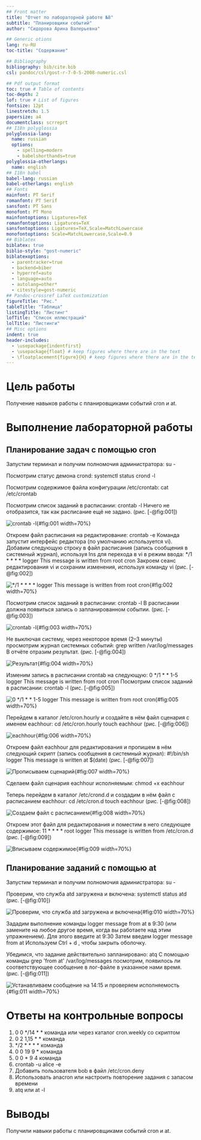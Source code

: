 ```yaml
---
## Front matter
title: "Отчет по лабораторной работе №8"
subtitle: "Планировщики событий"
author: "Сидорова Арина Валерьевна"

## Generic otions
lang: ru-RU
toc-title: "Содержание"

## Bibliography
bibliography: bib/cite.bib
csl: pandoc/csl/gost-r-7-0-5-2008-numeric.csl

## Pdf output format
toc: true # Table of contents
toc-depth: 2
lof: true # List of figures
fontsize: 12pt
linestretch: 1.5
papersize: a4
documentclass: scrreprt
## I18n polyglossia
polyglossia-lang:
  name: russian
  options:
	- spelling=modern
	- babelshorthands=true
polyglossia-otherlangs:
  name: english
## I18n babel
babel-lang: russian
babel-otherlangs: english
## Fonts
mainfont: PT Serif
romanfont: PT Serif
sansfont: PT Sans
monofont: PT Mono
mainfontoptions: Ligatures=TeX
romanfontoptions: Ligatures=TeX
sansfontoptions: Ligatures=TeX,Scale=MatchLowercase
monofontoptions: Scale=MatchLowercase,Scale=0.9
## Biblatex
biblatex: true
biblio-style: "gost-numeric"
biblatexoptions:
  - parentracker=true
  - backend=biber
  - hyperref=auto
  - language=auto
  - autolang=other*
  - citestyle=gost-numeric
## Pandoc-crossref LaTeX customization
figureTitle: "Рис."
tableTitle: "Таблица"
listingTitle: "Листинг"
lofTitle: "Список иллюстраций"
lolTitle: "Листинги"
## Misc options
indent: true
header-includes:
  - \usepackage{indentfirst}
  - \usepackage{float} # keep figures where there are in the text
  - \floatplacement{figure}{H} # keep figures where there are in the text
---
```


# Цель работы

Получение навыков работы с планировщиками событий cron и at.

# Выполнение лабораторной работы

## Планирование задач с помощью cron

Запустим терминал и получим полномочия администратора:
su -

Посмотрим статус демона crond:
systemctl status crond -l

Посмотрим содержимое файла конфигурации /etc/crontab:
cat /etc/crontab

Посмотрим список заданий в расписании:
crontab -l
Ничего не отобразится, так как расписание ещё не задано. (рис. [-@fig:001]) 

![crontab -l](image/1.1.png){#fig:001 width=70%}

Откроем файл расписания на редактирование:
crontab -e
Команда запустит интерфейс редактора (по умолчанию используется vi). Добавим следующую строку в файл расписания (запись сообщения в системный журнал), используя Ins для перехода в vi в режим ввода:
*/1 * * * * logger This message is written from root cron
Закроем сеанс редактирования vi и сохраним изменения, используя команду vi (рис. [-@fig:002]) 

![*/1 * * * * logger This message is written from root cron](image/1.2.png){#fig:002 width=70%}

Посмотрим список заданий в расписании:
crontab -l
В расписании должна появиться запись о запланированном событии. (рис. [-@fig:003]) 

![crontab -l](image/1.3.png){#fig:003 width=70%}

Не выключая систему, через некоторое время (2–3 минуты) просмотрим журнал системных событий:
grep written /var/log/messages
В отчёте отразим результат. (рис. [-@fig:004]) 

![Результат](image/1.4.png){#fig:004 width=70%}

Изменим запись в расписании crontab на следующую:
0 */1 * * 1-5 logger This message is written from root cron 
Посмотрим список заданий в расписании: crontab -l (рис. [-@fig:005]) 

![0 */1 * * 1-5 logger This message is written from root cron](image/1.5.png){#fig:005 width=70%}


Перейдем в каталог /etc/cron.hourly и создайте в нём файл сценария с именем
eachhour:
cd /etc/cron.hourly
touch eachhour (рис. [-@fig:006]) 

![eachhour](image/1.6.png){#fig:006 width=70%}

Откроем файл eachhour для редактирования и пропишем в нём следующий скрипт (запись сообщения в системный журнал):
#!/bin/sh
logger This message is written at $(date) (рис. [-@fig:007]) 

![Прописываем сценарий](image/1.7.png){#fig:007 width=70%}

Сделаем файл сценария eachhour исполняемым:
chmod +x eachhour

Теперь перейдем в каталог /etc/crond.d и создадим в нём файл с расписанием eachhour:
cd /etc/cron.d
touch eachhour (рис. [-@fig:008]) 

![Создаем файл с расписанием](image/1.8.png){#fig:008 width=70%}

Откроем этот файл для редактирования и поместим в него следующее содержимое:
11 * * * * root logger This message is written from /etc/cron.d (рис. [-@fig:009]) 

![Вписываем содержимое](image/1.8.png){#fig:009 width=70%}

## Планирование заданий с помощью at

Запустим терминал и получим полномочия администратора:
su -

Проверим, что служба atd загружена и включена:
systemctl status atd (рис. [-@fig:010]) 

![Проверим, что служба atd загружена и включена](image/2.1.png){#fig:010 width=70%}

Зададим выполнение команды logger message from at в 9:30 (или замените на любое другое время, когда вы работаете над этим упражнением). Для этого введите at 9:30
Затем введем
logger message from at
Используем Ctrl + d , чтобы закрыть оболочку.

Убедимся, что задание действительно запланировано:
atq
С помощью команды grep 'from at' /var/log/messages посмотрим, появилось ли соответствующее сообщение в лог-файле в указанное нами время. (рис. [-@fig:011]) 

![Устанавливаем сообщение на 14:15 и проверяем исполняемость](image/2.2.png){#fig:011 width=70%}

# Ответы на контрольные вопросы

1. 0 0 */14 * * команда или через каталог cron.weekly со скриптом
2. 0 2 1,15 * * команда
3. */2 * * * * команда
4. 0 0 19 9 * команда
5. 0 0 * 9 4 команда
6. crontab -u alice -e
7. Добавить пользователя bob в файл /etc/cron.deny
8. Использовать anacron или настроить повторение задания с запасом времени
9. atq или at -l

# Выводы

Получили навыки работы с планировщиками событий cron и at.


